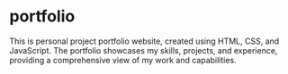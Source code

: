 # portfolio
This is personal project portfolio website, created using HTML, CSS, and JavaScript. The portfolio showcases my skills, projects, and experience, providing a comprehensive view of my work and capabilities.
